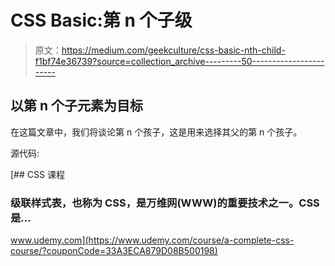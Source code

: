 # CSS Basic:第 n 个子级

> 原文：<https://medium.com/geekculture/css-basic-nth-child-f1bf74e36739?source=collection_archive---------50----------------------->

## 以第 n 个子元素为目标

在这篇文章中，我们将谈论第 n 个孩子，这是用来选择其父的第 n 个孩子。

源代码:

[](https://www.udemy.com/course/a-complete-css-course/?couponCode=33A3ECA879D08B500198) [## CSS 课程

### 级联样式表，也称为 CSS，是万维网(WWW)的重要技术之一。CSS 是…

www.udemy.com](https://www.udemy.com/course/a-complete-css-course/?couponCode=33A3ECA879D08B500198)